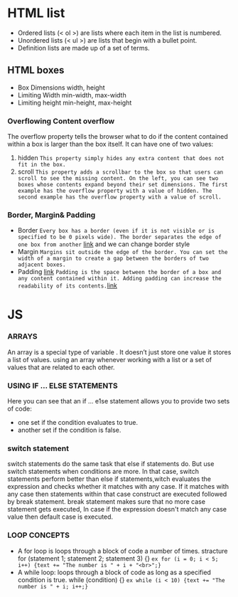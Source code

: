 # HTML list
* Ordered lists (< ol >) are lists where each item in the list is numbered.
* Unordered lists (< ul >) are lists that begin with a bullet point.
* Definition lists are made up of a set of terms.
## HTML boxes
* Box Dimensions width, height
* Limiting Width min-width, max-width
* Limiting height min-height, max-height
### Overflowing Content overflow
The overflow property tells the browser what to do if the content contained within a box is larger than the box itself. It can have one of two values:
1. hidden
``This property simply hides any extra content that does not fit in the box.``
2. scroll
``This property adds a scrollbar to the box so that users can scroll to see the missing content. On the left, you can see two boxes whose contents expand beyond their set dimensions. The first example has the overflow property with a value of hidden. The second example has the overflow property with a value of scroll.``
### Border, Margin& Padding
* Border
``Every box has a border (even if it is not visible or is specified to be 0 pixels wide). The border separates the edge of one box from another`` [link](https://wtf.tw/ref/duckett.pdf) and we can change border style
* Margin
``Margins sit outside the edge of the border. You can set the width of a margin to create a gap between the borders of two adjacent boxes.``
* Padding [link](https://wtf.tw/ref/duckett.pdf)
``Padding is the space between the border of a box and any content contained within it. Adding padding can increase the readability of its contents.``[link](https://wtf.tw/ref/duckett.pdf)
# JS
### ARRAYS
An array is a special type of variable . It doesn’t just store one value it stores a list of values. using an array whenever working  with a list or a set of values that are related to each  other.
### USING IF … ELSE STATEMENTS
Here you can see that an if … e1se statement allows you to provide two sets of code:
* one set if the condition evaluates to true.
* another set if the condition is false.
### switch statement
switch statements do the  same task that else if statements do. But use switch statements when conditions are more. In that case, switch statements perform better than else if  statements,witch evaluates the expression and checks whether it matches with any case. If it matches with any case then statements within that case construct are executed followed by break statement. break statement makes sure that no more case statement gets executed, In case if the expression doesn't match any case value then default case is executed.
### LOOP CONCEPTS
* A for loop is loops through a block of code a number of times. stracture for (statement 1; statement 2; statement 3) {}
``ex for (i = 0; i < 5; i++) {text += "The number is " + i + "<br>";}``
* A while loop: loops through a block of code as long as a specified condition is true. while (condition) {}
``ex while (i < 10) {text += "The number is " + i; i++;}``
